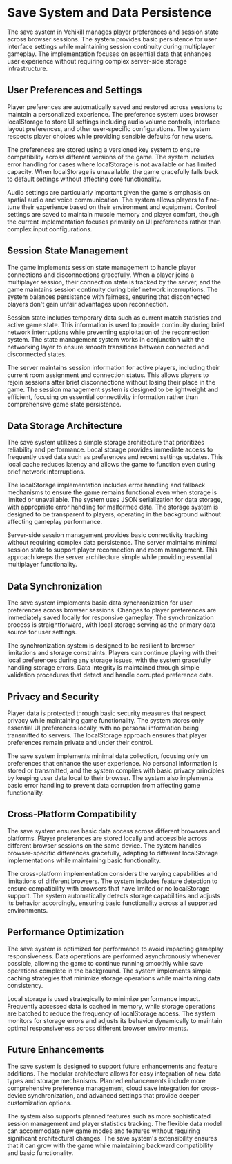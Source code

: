# Save System and Data Persistence

The save system in Vehikill manages player preferences and session state across browser sessions. The system provides basic persistence for user interface settings while maintaining session continuity during multiplayer gameplay. The implementation focuses on essential data that enhances user experience without requiring complex server-side storage infrastructure.

## User Preferences and Settings

Player preferences are automatically saved and restored across sessions to maintain a personalized experience. The preference system uses browser localStorage to store UI settings including audio volume controls, interface layout preferences, and other user-specific configurations. The system respects player choices while providing sensible defaults for new users.

The preferences are stored using a versioned key system to ensure compatibility across different versions of the game. The system includes error handling for cases where localStorage is not available or has limited capacity. When localStorage is unavailable, the game gracefully falls back to default settings without affecting core functionality.

Audio settings are particularly important given the game's emphasis on spatial audio and voice communication. The system allows players to fine-tune their experience based on their environment and equipment. Control settings are saved to maintain muscle memory and player comfort, though the current implementation focuses primarily on UI preferences rather than complex input configurations.

## Session State Management

The game implements session state management to handle player connections and disconnections gracefully. When a player joins a multiplayer session, their connection state is tracked by the server, and the game maintains session continuity during brief network interruptions. The system balances persistence with fairness, ensuring that disconnected players don't gain unfair advantages upon reconnection.

Session state includes temporary data such as current match statistics and active game state. This information is used to provide continuity during brief network interruptions while preventing exploitation of the reconnection system. The state management system works in conjunction with the networking layer to ensure smooth transitions between connected and disconnected states.

The server maintains session information for active players, including their current room assignment and connection status. This allows players to rejoin sessions after brief disconnections without losing their place in the game. The session management system is designed to be lightweight and efficient, focusing on essential connectivity information rather than comprehensive game state persistence.

## Data Storage Architecture

The save system utilizes a simple storage architecture that prioritizes reliability and performance. Local storage provides immediate access to frequently used data such as preferences and recent settings updates. This local cache reduces latency and allows the game to function even during brief network interruptions.

The localStorage implementation includes error handling and fallback mechanisms to ensure the game remains functional even when storage is limited or unavailable. The system uses JSON serialization for data storage, with appropriate error handling for malformed data. The storage system is designed to be transparent to players, operating in the background without affecting gameplay performance.

Server-side session management provides basic connectivity tracking without requiring complex data persistence. The server maintains minimal session state to support player reconnection and room management. This approach keeps the server architecture simple while providing essential multiplayer functionality.

## Data Synchronization

The save system implements basic data synchronization for user preferences across browser sessions. Changes to player preferences are immediately saved locally for responsive gameplay. The synchronization process is straightforward, with local storage serving as the primary data source for user settings.

The synchronization system is designed to be resilient to browser limitations and storage constraints. Players can continue playing with their local preferences during any storage issues, with the system gracefully handling storage errors. Data integrity is maintained through simple validation procedures that detect and handle corrupted preference data.

## Privacy and Security

Player data is protected through basic security measures that respect privacy while maintaining game functionality. The system stores only essential UI preferences locally, with no personal information being transmitted to servers. The localStorage approach ensures that player preferences remain private and under their control.

The save system implements minimal data collection, focusing only on preferences that enhance the user experience. No personal information is stored or transmitted, and the system complies with basic privacy principles by keeping user data local to their browser. The system also implements basic error handling to prevent data corruption from affecting game functionality.

## Cross-Platform Compatibility

The save system ensures basic data access across different browsers and platforms. Player preferences are stored locally and accessible across different browser sessions on the same device. The system handles browser-specific differences gracefully, adapting to different localStorage implementations while maintaining basic functionality.

The cross-platform implementation considers the varying capabilities and limitations of different browsers. The system includes feature detection to ensure compatibility with browsers that have limited or no localStorage support. The system automatically detects storage capabilities and adjusts its behavior accordingly, ensuring basic functionality across all supported environments.

## Performance Optimization

The save system is optimized for performance to avoid impacting gameplay responsiveness. Data operations are performed asynchronously whenever possible, allowing the game to continue running smoothly while save operations complete in the background. The system implements simple caching strategies that minimize storage operations while maintaining data consistency.

Local storage is used strategically to minimize performance impact. Frequently accessed data is cached in memory, while storage operations are batched to reduce the frequency of localStorage access. The system monitors for storage errors and adjusts its behavior dynamically to maintain optimal responsiveness across different browser environments.

## Future Enhancements

The save system is designed to support future enhancements and feature additions. The modular architecture allows for easy integration of new data types and storage mechanisms. Planned enhancements include more comprehensive preference management, cloud save integration for cross-device synchronization, and advanced settings that provide deeper customization options.

The system also supports planned features such as more sophisticated session management and player statistics tracking. The flexible data model can accommodate new game modes and features without requiring significant architectural changes. The save system's extensibility ensures that it can grow with the game while maintaining backward compatibility and basic functionality. 